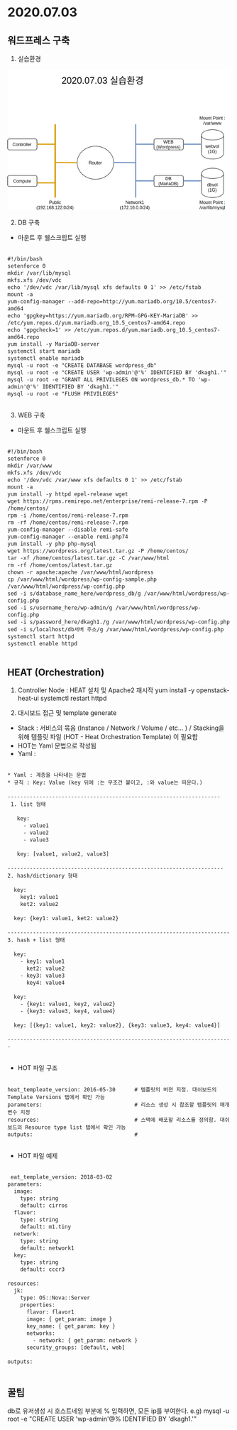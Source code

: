2020.07.03
=========

워드프레스 구축
------------

1) 실습환경

<img src=/img/20200703.png>

2) DB 구축
* 마운트 후 쉘스크립트 실행
<pre>
<code>
#!/bin/bash
setenforce 0
mkdir /var/lib/mysql
mkfs.xfs /dev/vdc
echo '/dev/vdc /var/lib/mysql xfs defaults 0 1' >> /etc/fstab
mount -a
yum-config-manager --add-repo=http://yum.mariadb.org/10.5/centos7-amd64
echo 'gpgkey=https://yum.mariadb.org/RPM-GPG-KEY-MariaDB' >> /etc/yum.repos.d/yum.mariadb.org_10.5_centos7-amd64.repo
echo 'gpgcheck=1' >> /etc/yum.repos.d/yum.mariadb.org_10.5_centos7-amd64.repo
yum install -y MariaDB-server
systemctl start mariadb
systemctl enable mariadb
mysql -u root -e "CREATE DATABASE wordpress_db"
mysql -u root -e "CREATE USER 'wp-admin'@'%' IDENTIFIED BY 'dkagh1.'"
mysql -u root -e "GRANT ALL PRIVILEGES ON wordpress_db.* TO 'wp-admin'@'%' IDENTIFIED BY 'dkagh1.'"
mysql -u root -e "FLUSH PRIVILEGES"
</code>
</pre>

3) WEB 구축
* 마운트 후 쉘스크립트 실행
<pre>
<code>
#!/bin/bash
setenforce 0
mkdir /var/www
mkfs.xfs /dev/vdc
echo '/dev/vdc /var/www xfs defaults 0 1' >> /etc/fstab
mount -a
yum install -y httpd epel-release wget
wget https://rpms.remirepo.net/enterprise/remi-release-7.rpm -P /home/centos/
rpm -i /home/centos/remi-release-7.rpm
rm -rf /home/centos/remi-release-7.rpm
yum-config-manager --disable remi-safe
yum-config-manager --enable remi-php74
yum install -y php php-mysql
wget https://wordpress.org/latest.tar.gz -P /home/centos/
tar -xf /home/centos/latest.tar.gz -C /var/www/html
rm -rf /home/centos/latest.tar.gz
chown -r apache:apache /var/www/html/wordpress
cp /var/www/html/wordpress/wp-config-sample.php /var/www/html/wordpress/wp-config.php
sed -i s/database_name_here/wordpress_db/g /var/www/html/wordpress/wp-config.php
sed -i s/username_here/wp-admin/g /var/www/html/wordpress/wp-config.php
sed -i s/password_here/dkagh1./g /var/www/html/wordpress/wp-config.php
sed -i s/localhost/db서버 주소/g /var/www/html/wordpress/wp-config.php
systemctl start httpd
systemctl enable httpd
</code>
</pre>


HEAT (Orchestration)
--------------------
1) Controller Node : HEAT 설치 및 Apache2 재시작
yum install -y openstack-heat-ui
systemctl restart httpd


2) 대시보드 접근 및 template generate 


* Stack : 서비스의 묶음 (Instance / Network / Volume / etc... ) / Stacking을 위해 템플릿 파일 (HOT - Heat Orchestration Template) 이 필요함
* HOT는 Yaml 문법으로 작성됨
* Yaml : 
<pre>
<code>
* Yaml : 계층을 나타내는 문법
* 규칙 : Key: Value (key 뒤에 :는 무조건 붙이고, :와 value는 띄운다.)

-------------------------------------------------------------------
 1. list 형태
 
   key:
     - value1
     - value2
     - value3
     
   key: [value1, value2, value3]
   
--------------------------------------------------------------------
2. hash/dictionary 형태
  
  key:
    key1: value1
    ket2: value2
    
  key: {key1: value1, ket2: value2}

----------------------------------------------------------------------
3. hash + list 형태

  key:
    - key1: value1
      ket2: value2
    - key3: value3
      key4: value4
    
  key:
    - {key1: value1, key2, value2}
    - {key3: value3, key4, value4}
  
  key: [{key1: value1, key2: value2}, {key3: value3, key4: value4}]
  
-----------------------------------------------------------------------
</code>
</pre>


* HOT 파일 구조
<pre>
<code>
heat_templeate_version: 2016-05-30      # 템플릿의 버젼 지정. 대쉬보드의 Template Versions 탭에서 확인 가능
parameters:                             # 리소스 생성 시 참조할 템플릿의 매개변수 지정
resources:                              # 스택에 배포할 리소스를 정의함. 대쉬보드의 Resource type list 탭에서 확인 가능
outputs:                                # 
</code>
</pre>
 
 * HOT 파일 예제
 <pre>
 <code>
 eat_template_version: 2018-03-02
parameters:
  image:
    type: string
    default: cirros
  flavor:
    type: string
    default: m1.tiny
  network:
    type: string
    default: network1
  key:
    type: string
    default: cccr3

resources:
  jk:
    type: OS::Nova::Server
    properties:
      flavor: flavor1
      image: { get_param: image }
      key_name: { get_param: key }
      networks:
        - network: { get_param: network }
      security_groups: [default, web]
        
outputs:
</code>
</pre>

꿀팁
---
db로 유저생성 시 호스트네임 부분에 % 입력하면, 모든 ip를 부여한다.
e.g) mysql -u root -e "CREATE USER 'wp-admin'@% IDENTIFIED BY 'dkagh1.'"
